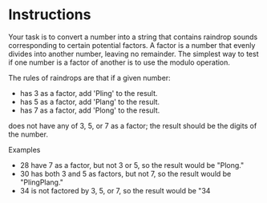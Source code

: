 # Instructions
Your task is to convert a number into a string that contains raindrop sounds corresponding to certain potential factors. A factor is a number that evenly divides into another number, leaving no remainder. The simplest way to test if one number is a factor of another is to use the modulo operation.

The rules of raindrops are that if a given number:

* has 3 as a factor, add 'Pling' to the result.
* has 5 as a factor, add 'Plang' to the result.
* has 7 as a factor, add 'Plong' to the result.

does not have any of 3, 5, or 7 as a factor; the result should be the digits of the number.

Examples
* 28 have 7 as a factor, but not 3 or 5, so the result would be "Plong."
* 30 has both 3 and 5 as factors, but not 7, so the result would be "PlingPlang."
* 34 is not factored by 3, 5, or 7, so the result would be "34